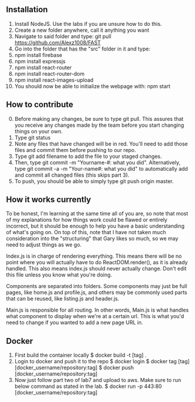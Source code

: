 ## Installation
1. Install NodeJS. Use the labs if you are unsure how to do this.
1. Create a new folder anywhere, call it anything you want
2. Navigate to said folder and type: git pull https://github.com/Alexz1008/FAST
3. Go into the folder that has the "src" folder in it and type:
4. npm install firebase
5. npm install expressjs
6. npm install react-router
7. npm install react-router-dom
8. npm install react-images-upload
8. You should now be able to initialize the webpage with: npm start

## How to contribute
0. Before making any changes, be sure to type git pull. This assures that you receive any changes made by the team before you start changing things on your own.
1. Type git status
2. Note any files that have changed will be in red. You'll need to add those files and commit them before pushing to our repo.
3. Type git add filename to add the file to your staged changes.
4. Then, type git commit -m "Yourname-#: what you did".
Alternatively, type git commit -a -m "Your-name#: what you did" to automatically add and commit all changed files (this skips part 3).
5. To push, you should be able to simply type git push origin master.

## How it works currently
To be honest, I'm learning at the same time all of you are, so note that most of my explanations for how things work could be flawed or entirely incorrect, but it should be enough to help you have a basic understanding of what's going on. On top of this, note that I have not taken much consideration into the "structuring" that Gary likes so much, so we may need to adjust things as we go.

Index.js is in charge of rendering everything. This means there will be no point where you will actually have to do ReactDOM.render(), as it is already handled. This also means index.js should never actually change. Don't edit this file unless you know what you're doing.

Components are separated into folders. Some components may just be full pages, like home.js and profile.js, and others may be commonly used parts that can be reused, like listing.js and header.js.

Main.js is responsible for all routing. In other words, Main.js is what handles what component to display when we're at a certain url. This is what you'd need to change if you wanted to add a new page URL in.

## Docker
1. First build the container locally
	$ docker build -t [tag] .
2. Login to docker and push it to the repo
	$ docker login
	$ docker tag [tag] [docker_username/repository:tag]
	$ docker push [docker_username/repository:tag]
3. Now just follow part two of lab7 and upload to aws. Make sure to run below command as stated in the lab.
	$ docker run -p 443:80 [docker_username/repository:tag]